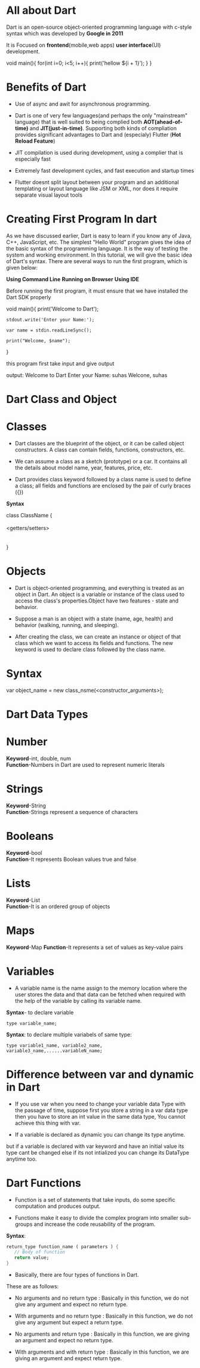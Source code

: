 # All about Dart

Dart is an open-source object-oriented programming language with c-style syntax which was developed by **Google in 2011**

It is Focused on **frontend**(mobile,web apps) **user interface**(UI) development. 

void main(){
    for(int i=0; i<5; i++){
        print('hellow ${i + 1}');
    }
}

# Benefits of Dart

* Use of async and awit for asynchronous programming.

* Dart is one of very few languages(and perhaps the only "mainstream" language) that is well suited to being complied both **AOT(ahead-of-time)** and **JIT(just-in-time)**. Supporting both kinds of compliation provides significant advantages to Dart and (especialy) Flutter (**Hot Reload Feature**)

* JIT compilation is used during development, using a complier that is especially fast

* Extremely fast development cycles, and fast execution and startup times

* Flutter doesnt split layout between your program and an additional templating or layout language like JSM or XML, nor does it require separate visual layout tools



# Creating First Program In dart

As we have discussed earlier, Dart is easy to learn if you know any of Java, C++, JavaScript, etc. The simplest "Hello World" program gives the idea of the basic syntax of the programming language. It is the way of testing the system and working environment. In this tutorial, we will give the basic idea of Dart's syntax. There are several ways to run the first program, which is given below:

**Using Command Line**
**Running on Browser**
**Using IDE**

Before running the first program, it must ensure that we have installed the Dart SDK properly

void main(){
    print('Welcome to Dart');

    stdout.write('Enter your Name:');

    var name = stdin.readLineSync();

    print("Welcome, $name");
}

this program first take input and give output

output: 
Welcome to Dart
Enter your Name: suhas 
Welcone, suhas


# Dart Class and Object

# Classes

* Dart classes are the blueprint of the object, or it can be called object constructors. A class can contain fields, functions, constructors, etc.

* We can assume a class as a sketch (prototype) or a car. It contains all the details about model name, year, features, price, etc.

* Dart provides class keyword followed by a class name is used to define a class; all fields and functions are enclosed by the pair of curly braces ({})

**Syntax**

class ClassName {  
   <fields>  
   <getters/setters>  
  <constructor>  
 <functions>  
}  

# Objects

* Dart is object-oriented programming, and everything is treated as an object in Dart. An object is a variable or instance of the class used to access the class's properties.Object have two features - state and behavior.

* Suppose a man is an object with a state (name, age, health) and behavior (walking, running, and sleeping).

* After creating the class, we can create an instance or object of that class which we want to access its fields and functions. The new keyword is used to declare class followed by the class name. 

# Syntax

var object_name = new class_nsme(<constructor_arguments>);


# Dart Data Types

# Number	
**Keyword**-int, double, num	
**Function**-Numbers in Dart are used to represent numeric literals

# Strings	
**Keyword**-String	
**Function**-Strings represent a sequence of characters

# Booleans	
**Keyword**-bool	
**Function**-It represents Boolean values true and false

# Lists	
**Keyword**-List	
**Function**-It is an ordered group of objects

# Maps	
**Keyword**-Map	
**Function**-It represents a set of values as key-value pairs

# Variables

* A variable name is the name assign to the memory location where the user stores the data and that data can be fetched when required with the help of the variable by calling its variable name.

__Syntax__- to declare variable

    type variable_name;

__Syntax__: to declare multiple variabels of same type:

    type variable1_name, variable2_name, variable3_name,......variableN_name;


# Difference between var and dynamic in Dart

* If you use var when you need to change your variable data Type with the passage of time, suppose first you store a string in a var data type then you have to store an int value in the same data type, You cannot achieve this thing with var.

* If a variable is declared as dynamic you can change its type anytime.

but if a variable is declared with var keyword and have an initial value its type cant be changed else if its not intialized you can change its DataType anytime too.
 
# Dart Functions

* Function is a set of statements that take inputs, do some specific computation and produces output. 

* Functions make it easy to divide the complex program into smaller sub-groups and increase the code reusability of the program.

__Syntax__: 

```dart
return_type function_name ( parameters ) {
   // Body of function
   return value;
}
```
* Basically, there are four types of functions in Dart. 

These are as follows:

* No arguments and no return type : Basically in this function, we do not give any argument and expect no return type.

* With arguments and no return type : Basically in this function, we do not give any argument but expect a return type. 

* No arguments and return type : Basically in this function, we are giving an argument and expect no return type. 

* With arguments and with return type : Basically in this function, we are giving an argument and expect return type.

